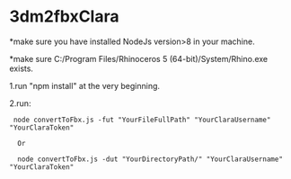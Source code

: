 # 3dm2fbxClara

*make sure you have installed NodeJs version>8 in your machine.

*make sure  C:/Program Files/Rhinoceros 5 (64-bit)/System/Rhino.exe  exists.

1.run "npm install" at the very beginning.

2.run:
     
     node convertToFbx.js -fut "YourFileFullPath" "YourClaraUsername" "YourClaraToken"
      
      Or
      
      node convertToFbx.js -dut "YourDirectoryPath/" "YourClaraUsername" "YourClaraToken"
      


